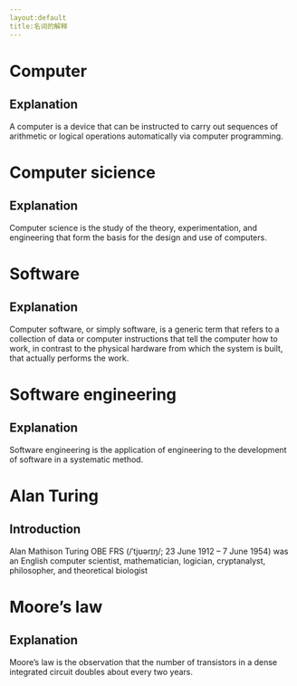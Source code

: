 ```yaml
---
layout:default
title:名词的解释
---
```


# Computer

## Explanation

A computer is a device that can be instructed to carry out sequences of arithmetic or logical operations automatically via computer programming. 
![]()


# Computer sicience

## Explanation

Computer science is the study of the theory, experimentation, and engineering that form the basis for the design and use of computers.
![]()

# Software

## Explanation

Computer software, or simply software, is a generic term that refers to a collection of data or computer instructions that tell the computer how to work, in contrast to the physical hardware from which the system is built, that actually performs the work.
![]()

# Software engineering

## Explanation

Software engineering is the application of engineering to the development of software in a systematic method.

# Alan Turing

##  Introduction

Alan Mathison Turing OBE FRS (/ˈtjʊərɪŋ/; 23 June 1912 – 7 June 1954) was an English computer scientist, mathematician, logician, cryptanalyst, philosopher, and theoretical biologist
![]()

# Moore’s law

## Explanation

Moore’s law is the observation that the number of transistors in a dense integrated circuit doubles about every two years.
![]()

